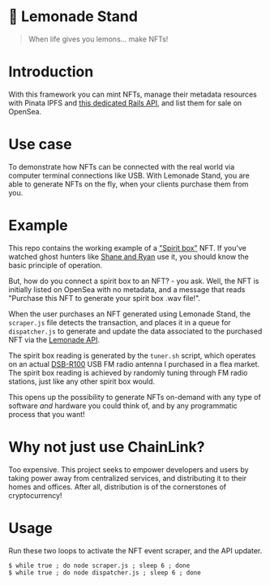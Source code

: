 # 🍋 Lemonade Stand

> When life gives you lemons... make NFTs!

# Introduction

With this framework you can mint NFTs, manage their metadata resources with Pinata IPFS and [this dedicated Rails API](https://www.github.com/voscarmv/pinata_api), and list them for sale on OpenSea.

# Use case

To demonstrate how NFTs can be connected with the real world via computer terminal connections like USB. With Lemonade Stand, you are able to generate NFTs on the fly, when your clients purchase them from you.

# Example

This repo contains the working example of a ["Spirit box"](https://www.youtube.com/watch?v=tQ3fKc17BIU) NFT. If you've watched ghost hunters like [Shane and Ryan](https://www.youtube.com/watch?v=XHXLbp7x3MM) use it, you should know the basic principle of operation.

But, how do you connect a spirit box to an NFT? - you ask. Well, the NFT is initially listed on OpenSea with no metadata, and a message that reads "Purchase this NFT to generate your spirit box .wav file!".

When the user purchases an NFT generated using Lemonade Stand, the `scraper.js` file detects the transaction, and places it in a queue for `dispatcher.js` to generate and update the data associated to the purchased NFT via the [Lemonade API](https://www.github.com/voscarmv/lemonade_api).

The spirit box reading is generated by the `tuner.sh` script, which operates on an actual [DSB-R100](https://angerman.net/articles/radio/) USB FM radio antenna I purchased in a flea market. The spirit box reading is achieved by randomly tuning through FM radio stations, just like any other spirit box would.

This opens up the possibility to generate NFTs on-demand with any type of software *and* hardware you could think of, and by any programmatic process that you want!

# Why not just use ChainLink?

Too expensive. This project seeks to empower developers and users by taking power away from centralized services, and distributing it to their homes and offices. After all, distribution is of the cornerstones of cryptocurrency!

# Usage

Run these two loops to activate the NFT event scraper, and the API updater.

```
$ while true ; do node scraper.js ; sleep 6 ; done
$ while true ; do node dispatcher.js ; sleep 6 ; done
```
